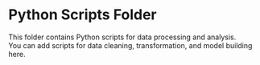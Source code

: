 # Python Scripts Folder

This folder contains Python scripts for data processing and analysis.  
You can add scripts for data cleaning, transformation, and model building here.
